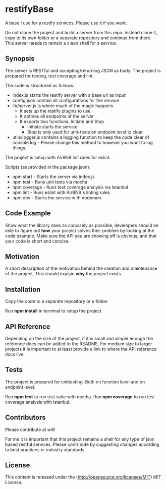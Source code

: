 # restifyBase
A base I use for a restify services. Please use it if you want.

Do not clone the project and build a server from this repo. Instead clone it, copy to its own folder or a separate repository and continue from there. This server needs to remain a clean shell for a service.

## Synopsis

The server is RESTful and accepting/returning JSON as body. The project is prepared for testing, test coverage and lint.

The code is structured as follows:
- index.js starts the restify server with a base url as input
- config.json contain all configurations for the service
- lib/server.js is where much of the magic happens
    - It sets up the restify plugins to use
    - It defines all endpoints of the server
    - It exports two functions. Initiate and Stop
        - Initiate starts the service
        - Stop is only used for unit-tests on endpoint level to clear 
- utils/logger.js contains a logging function to keep the code clear of console.log - Please change this method to however you want to log things. 

The project is setup with AirBNB lint rules for eslint.

Scripts (as provided in the package.json):
- npm start - Starts the server via index.js
- npm test - Runs unit tests via mocha
- npm coverage - Runs test coverage analysis via Istanbul
- npm lint - Runs eslint with AirBNB's linting rules
- npm dev - Starts the service with nodemon.

## Code Example

Show what the library does as concisely as possible, developers should be able to figure out **how** your project solves their problem by looking at the code example. Make sure the API you are showing off is obvious, and that your code is short and concise.

## Motivation

A short description of the motivation behind the creation and maintenance of the project. This should explain **why** the project exists.

## Installation

Copy the code to a separate repository or a folder. 

Run **npm install** in terminal to setup the project.

## API Reference

Depending on the size of the project, if it is small and simple enough the reference docs can be added to the README. For medium size to larger projects it is important to at least provide a link to where the API reference docs live.

## Tests

The project is prepared for unittesting. Both on function level and on endpoint level.

Run **npm test** to run test suite with mocha.
Run **npm coverage** to run test coverage analysis with istanbul.

## Contributors

Please contribute at will!

For me it is important that this project remains a shell for any type of json based restful services. Please contribute by suggesting changes according to best practices or industry standards.

## License

This content is released under the (http://opensource.org/licenses/MIT) MIT License.
